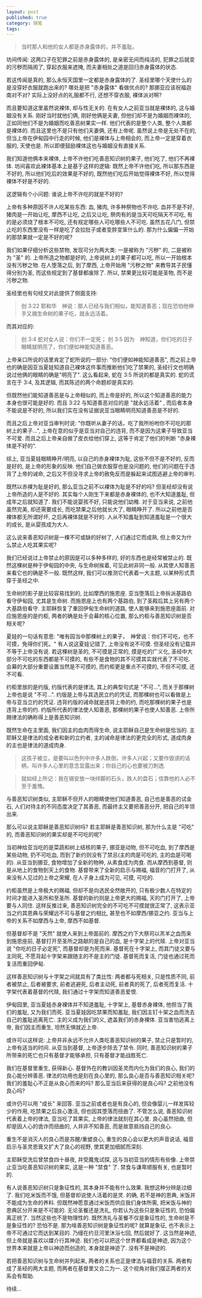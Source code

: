```yaml
---
layout: post
published: true
category: 随笔
tags:
---
```


>当时那人和他的女人都是赤身露体的，并不羞耻。

坊间传闻: 这两口子在犯罪之前是赤身露体的, 是亲密无间而纯洁的, 犯罪之后就变的污秽而隔阂了, 穿起衣服来遮掩, 而夫妻相处之道是回归赤身露体的状态.

若这传闻是真的, 那么永恒天国里一定都是赤身露体的了. 圣经里哪个天使什么的是没穿好衣服就跑出来的? 哪处是把 "赤身露体" 看做优点的? 那挪亚应该祝福迦南对不对? 实际上没好点的礼服都不行, 还想不穿衣服, 裸体派对啊?

而且要知道这里虽然说裸体, 却与性无关的. 在有女人之前亚当就是裸体的, 这与婚姻没有关系. 刚好当时就他们俩, 刚好他俩是夫妻, 但他们却不是为婚姻而裸体的, 正如同他们不是为婚姻而吃善恶树果实一样. 他们代表的是整个人类, 整个人类都是裸体的. 而且这里也不是只有他们夫妻俩, 还有上帝呢. 虽然说上帝是无处不在的, 但当上帝在伊甸园中行走的时候, 他们是裸体与上帝相会的, 而上帝一定是穿着衣服的, 天使也是. 所以即便鼓励裸体这也与婚姻没有直接关系.

我们知道他俩本来裸体, 上帝不许他们吃善恶知识树的果子, 他们吃了, 他们不再裸体. 坊间喜欢此裸体基本上是基于这样的逻辑: 既然上帝不许他们吃, 所以那东西是不好的, 所以他们吃后的效果是不好的, 既然他们吃后开始觉得裸体不好, 所以觉得裸体不好是不好的.

这逻辑有个小问题: 谁说上帝不许吃的就是不好的?

上帝有多种原因不许人吃某些东西: 血, 猪肉, 许多种祭物也不许吃. 血并不是不好, 猪肉是一开始让吃, 摩西不让吃, 之后又让吃, 祭肉有的是当天可吃隔天不可吃, 有的是必须烧了根本不可吃, 还有规定哪些人可吃哪些人不可吃. 虽然五花八门, 但禁止吃的东西里没有一样是吃了会拉肚子或者变胖变笨什么的. 那为什么偏偏一开始的那禁果就一定是不好的呢?

我们如果仔细分析这些禁物, 发现可分为两大类: 一是被称为 "污秽" 的, 二是被称为 "圣" 的. 上帝所造之物都是好的, 上帝说树上的果子都可以吃, 所以一开始根本没有污秽之物. 在人堕落之后, 到了摩西, 上帝开始用 "污秽之物" 来教导其子民懂得分别为圣, 而这些规定到了基督都废除了. 所以, 禁果更比较可能是圣物, 而不是污秽之物.

圣经里也有句经文对此提供了侧面支持:

>创 3:22 耶和华　神说：那人已经与我们相似，能知道善恶；现在恐怕他伸手又摘生命树的果子吃，就永远活着。

而其对应的:

>创 3:4 蛇对女人说：你们不一定死；
>创 3:5 因为　神知道，你们吃的日子眼睛就明亮了，你们便如神能知道善恶。

上帝亲口所说的话里肯定了蛇所说的一部分: "你们便如神能知道善恶", 而之前上帝也的确是因亚当夏娃知道自己裸体这件事而推断他们吃了禁果的, 圣经行文也明确说过他俩的眼睛的确是"明亮了". 这么看起来, 蛇在 3:5 所说的都是真实的. 蛇的谎言在于 3:4, 及其逻辑, 而其陈述的两个命题却是真实的.

但既然他们能知道善恶是与上帝相似的, 而上帝是好的, 所以这个知道善恶的能力本身也很可能是好的. 而且 3:22 与知道善恶对应的是 "就永远活着" , 而后者本身不能说是不好的, 所以我们实在没有证据说亚当眼睛明亮知道善恶是不好的.

而且之后上帝对亚当审判时说: "你既听从妻子的话，吃了我所吩咐你不可吃的那树上的果子...", 上帝在意的似乎是亚当对自己的违背, 而不是因为这果子导致亚当不可爱. 而且之后上帝亲自做了皮衣给他们穿上, 这等于肯定了他们的判断 "赤身裸体是不好的".

综上, 亚当夏娃眼睛睁开/明亮, 以自己的赤身裸体为耻, 这些不但不是不好的, 反而是好的, 是上帝的形象的反映. 他们自己做衣服穿也是没问题的, 他们的问题在于违背了上帝的诫命, 之后又不但没寻求上帝的赦免反而是躲起来试图逃避上帝的审判.

既然以赤裸为耻是好的, 那么亚当之前不以裸体为耻是不好的吗? 但圣经却没有说上帝所造的人是不好的. 其实每个人刚生下来都是赤身裸体的, 也不大知道羞耻, 但成年之后就知道了. 我们不能说婴孩不好, 只能说他们幼稚. 对于亚当来说, 之前他虽然完美, 却还需要成长, 而吃禁果之后他就长大了, 眼睛睁开了. 所以之前他是否裸体都无所谓好坏, 之后再裸体就是不好的. 人从不知羞耻到知道羞耻是一个很大的成长, 是从婴孩成为大人.

这么说来善恶知识树是一棵不可或缺的好树了, 人们通过它而成熟, 但上帝又为什么禁止人吃其果实呢?

我们已经说过上帝禁止的原因是可以多种多样的, 好的东西也是经常被禁止的. 既然这棵树是种于伊甸园的中央, 与生命树挨着, 可见此树非同一般. 从其使人知善恶来看它也的确是不一般. 既然这样, 我们可以推测它代表着一大主题, 以某种形式贯穿于圣经之中. 

生命树的影子是比较容易找到的, 比如摩西的施恩座. 亚当堕落后上帝拆派基路伯看守伊甸园, 尤其是生命树. 而施恩座上也有两个基路伯, 到了圣殿后其上另有两个大基路伯看守. 主耶稣恢复了重回伊甸生命树的道路, 使人能够来到施恩座面前. 对应施恩座的是约柜, 两者的确是处于会幕的核心位置, 那么约柜与善恶知识树是否相关呢? 

夏娃的一句话有意思: "唯有园当中那棵树上的果子，　神曾说：你们不可吃，也不可摸，免得你们死。" 有人说这夏娃记错了, 上帝没有说不可摸. 但圣经没有记载并不等于上帝没有说. 若这棵树是圣的, 不可摸是正常的, 摸是吃的广义化, 圣经中大部分不可吃的东西都是不可摸的, 有些不是食物的其不可摸其实就代表了不可吃. 会幕的大部分重要设置当然是不可摸的, 而约柜更是重点不可摸的, 不但不可摸, 还不可看.

约柜里放的是约版, 约版代表的是律法, 其上的典型句式是 "不可...", 而关于那棵树上帝也是说 "不可...". 约版是上帝与其选民立约的凭证, 而那棵树也可以看做是上帝与亚当立约的凭证. 违背约版的诫命就是违背上帝的约, 而吃那棵树的果子也是违背上帝的约. 约版所代表的律法使人知善恶, 那棵树的果子也使人知善恶. 上帝所赐律法的确称得上是善恶知识树.

既然生命在主里面, 我们因主的血肉而得生命, 说主耶稣自己是生命树是恰当的. 主耶稣又是律法的成全者和新的立约者, 主的诫命是律法的更完全的形式, 道成肉身的主也是律法的道成肉身. 

>这孩子被立，是要叫以色列中许多人跌倒，许多人兴起；又要作毁谤的话柄，叫许多人心里的意念显露出来；你自己的心也要被刀刺透.

> 就如经上所记：我在锡安放一块绊脚的石头，跌人的盘石；信靠他的人必不至于羞愧。

与善恶知识树类似, 主耶稣不但开人的眼睛使他们知道善恶, 自己也是善恶的试金石, 人们对待主的不同态度决定了其善恶, 而最终主又要把善恶分开, 把自己的羊领出来.

那么可以说主耶稣是善恶知识树吗? 若主耶稣是善恶知识树, 那为什么主是 "可吃" 的, 而善恶知识树的果实却是不可吃的呢?

当初神给亚当吃的是菜蔬和树上结核的果子, 挪亚是动物, 但不可吃血, 到了摩西是某些动物, 扔不可吃血, 而到了新约则没有了禁忌(主的肉是可吃的, 主的血是可喝的). 从亚当到挪亚, 食物增加了全新的物种, 从素食成为肉食. 而从摩西到基督, 则是从地上的食物到天上的食物. 基督带来了全新的启示与赐福, 福音的门打开了, 从来没有人见过的上帝之荣耀, 在人子身上成为可见, 可摸, 可吃的.

约柜虽然是上帝极大的赐福, 但却不是向选民全然敞开的, 只有极少数人在特定的时间才能进入圣所和至圣所. 基督的新约则是上帝更大的赐福, 天的门打开了, 上帝要与人同住. 这样反推过来, 善恶知识树完全的不可吃不可摸就很正常了, 这表示亚当之约其恩典与荣耀远不可与基督之约相比, 甚至也不如摩西/挪亚之约. 亚当与上帝的关系不如摩西与上帝, 摩西不如基督.

但基督却不是 "天然" 就使人来到上帝面前的. 摩西之约下大祭司以羔羊之血而来到施恩座前, 基督打开至圣所之路献的是自己的血, 是十字架上的代赎. 上帝对亚当说 "你吃的日子必定死", 而基督却是为死而来. 基督死在十字架上, 而其门徒又要与主同死, 不愿背起十字架来跟随主的不是主的门徒. 基督死而复活, 门徒也通过死而复活而重回伊甸. 

这样善恶知识树与十字架之间就具有了类比性: 两者都与死相关, 只是性质不同, 前者被禁止, 后者被要求, 前者逃避死, 后者主动死, 前者真的死了, 后者死而复活. 十字架代表着基督的代赎, 我们通过十字架而知道善恶爱恨. 

伊甸园里, 亚当夏娃赤身裸体并不知道羞耻, 十字架上, 基督赤身裸体, 他担当了我们的羞耻, 又为我们而死. 亚当夏娃因吃禁果而知羞耻, 我们因主钉十架之血而洗去自己的羞耻逃离死亡. 主的义成为我们的义, 遮盖我们的赤身裸体. 亚当害怕逃离上帝, 我们因主而重生, 坦然无惧就近上帝. 

或许可以这样说: 上帝并非永远不允许人类吃善恶知识树的果子, 禁止只是暂时的, 上帝有适当的时间. 从亚当到基督, 上帝逐步除去了禁令. 同时, 善恶知识树的果子所带来的死亡也只有基督才能够承担, 只有基督才能战胜死亡. 

我们在基督里重生, 获得新心. 基督外在的教训因圣灵而内化为我们的良心, 我们的良心能分辨善恶. 律法的功用也是刻在良心里的, 那么良心是否与善恶知识相关呢? 我们的羞耻心不正是从良心而来的吗? 那么亚当后来获得的是良心吗? 之前他没有良心吗?

或许仍可以用 "成长" 来回答. 亚当之前或者也是有良心的, 但会像婴儿一样发挥较少的作用, 吃禁果之后良心激活, 但也因其堕落而扭曲了. 不管怎么说, 善恶知识树代表着上帝的律法, 亚当吃了其果实, 上帝的律法就刻在其心里. 良心虽然扭曲, 但却是因人心的诡诈而扭曲的, 人并非不知善恶, 而是故意抵挡自己的良心. 

重生不是消灭人的良心而是苏醒/重塑良心, 重生的良心会以更大的声音说话, 福音启示与圣灵恩膏又扩大了良心的视野, 使其更加细腻而深刻.

主耶稣受洗后曾禁食四十昼夜, 并受魔鬼试探, 这与当初亚当的情形有些像. 上帝禁止亚当吃善恶知识树的果实, 这是一种 "禁食" 了. 禁食与谦卑顺服有关, 也是暂时的. 

有人说善恶知识树只是象征性的, 其本身并不能有什么效果. 我想这种分辨是过细了. 我们吃米饭而不饿, 但基督却说使人活着的是灵. 的确, 若不是神的恩典, 米饭并不能成为生命的养料. 但既然神愿意通过米饭而供应我们身体所需, 把米饭与神的恩典区分开来是不可能的. 无论圣餐还是洗礼, 你若认为这些只是象征性的, 恐怕偏离正统了. 当然这些也不是物理性的. 既然洗礼与圣餐不仅是象征性的, 生命树是不是象征性的? 恐怕不是. 那为啥善恶知识树是象征性的呢? 就算是象征, 也不表示上帝不可通过它而达到某目的. 乃缦在约旦河里沐浴七回, 然后就好了. 这当然是神迹, 但上帝就是喜欢以媒介行其神迹. 我们也可以把这个世界都看成是神迹, 因为这个世界本来就是上帝以神迹而创造的, 本身就是神迹了. 没有不是神迹的.

若把善恶知识树与生命树并列起来, 两者的关系也正是律法与福音的关系.  两者构成了圣经的两大主题, 而两者在基督里又合二为一. 这个视角对我们摆正两者的关系会有帮助.

待续...